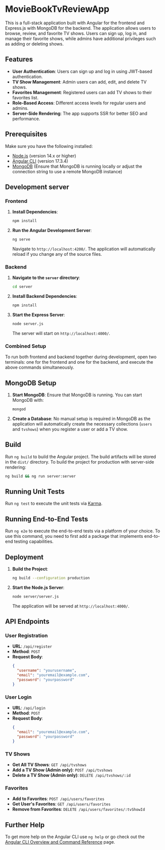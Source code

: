 # MovieBookTvReviewApp

This is a full-stack application built with Angular for the frontend and Express.js with MongoDB for the backend. The application allows users to browse, review, and favorite TV shows. Users can sign up, log in, and manage their favorite shows, while admins have additional privileges such as adding or deleting shows.

## Features

- **User Authentication**: Users can sign up and log in using JWT-based authentication.
- **TV Show Management**: Admin users can add, edit, and delete TV shows.
- **Favorites Management**: Registered users can add TV shows to their favorites list.
- **Role-Based Access**: Different access levels for regular users and admins.
- **Server-Side Rendering**: The app supports SSR for better SEO and performance.

## Prerequisites

Make sure you have the following installed:

- [Node.js](https://nodejs.org/) (version 14.x or higher)
- [Angular CLI](https://angular.io/cli) (version 17.3.4)
- [MongoDB](https://www.mongodb.com/try/download/community) (Ensure that MongoDB is running locally or adjust the connection string to use a remote MongoDB instance)

## Development server

### Frontend

1. **Install Dependencies**:
   ```bash
   npm install
   ```
2. **Run the Angular Development Server**:
   ```bash
   ng serve
   ```
   Navigate to `http://localhost:4200/`. The application will automatically reload if you change any of the source files.

### Backend

1. **Navigate to the `server` directory**:
   ```bash
   cd server
   ```
2. **Install Backend Dependencies**:
   ```bash
   npm install
   ```
3. **Start the Express Server**:
   ```bash
   node server.js
   ```
   The server will start on `http://localhost:4000/`.

### Combined Setup

To run both frontend and backend together during development, open two terminals: one for the frontend and one for the backend, and execute the above commands simultaneously.

## MongoDB Setup

1. **Start MongoDB**:
   Ensure that MongoDB is running. You can start MongoDB with:
   ```bash
   mongod
   ```
2. **Create a Database**:
   No manual setup is required in MongoDB as the application will automatically create the necessary collections (`users` and `tvshows`) when you register a user or add a TV show.

## Build

Run `ng build` to build the Angular project. The build artifacts will be stored in the `dist/` directory. To build the project for production with server-side rendering:

```bash
ng build && ng run server:server
```

## Running Unit Tests

Run `ng test` to execute the unit tests via [Karma](https://karma-runner.github.io).

## Running End-to-End Tests

Run `ng e2e` to execute the end-to-end tests via a platform of your choice. To use this command, you need to first add a package that implements end-to-end testing capabilities.

## Deployment

1. **Build the Project**:
   ```bash
   ng build --configuration production
   ```
2. **Start the Node.js Server**:
   ```bash
   node server/server.js
   ```
   The application will be served at `http://localhost:4000/`.

## API Endpoints

### User Registration

- **URL**: `/api/register`
- **Method**: `POST`
- **Request Body**:
  ```json
  {
    "username": "yourusername",
    "email": "youremail@example.com",
    "password": "yourpassword"
  }
  ```
  
### User Login

- **URL**: `/api/login`
- **Method**: `POST`
- **Request Body**:
  ```json
  {
    "email": "youremail@example.com",
    "password": "yourpassword"
  }
  ```

### TV Shows

- **Get All TV Shows**: `GET /api/tvshows`
- **Add a TV Show (Admin only)**: `POST /api/tvshows`
- **Delete a TV Show (Admin only)**: `DELETE /api/tvshows/:id`

### Favorites

- **Add to Favorites**: `POST /api/users/favorites`
- **Get User's Favorites**: `GET /api/users/favorites`
- **Remove from Favorites**: `DELETE /api/users/favorites/:tvShowId`

## Further Help

To get more help on the Angular CLI use `ng help` or go check out the [Angular CLI Overview and Command Reference](https://angular.io/cli) page.
